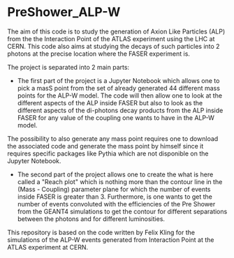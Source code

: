 # PreShower_ALP-W
The aim of this code is to study the generation of Axion Like Particles (ALP) from the the Interaction Point of the ATLAS experiment using the LHC at CERN. This code also aims at studying the decays of such particles into 2 photons at the precise location where the FASER experiment is.

The project is separated into 2 main parts:
 * The first part of the project is a Jupyter Notebook which allows one to pick a masS point from the set of already generated 44 different mass points for the ALP-W model. The code will then allow one to look at the different aspects of the ALP inside FASER but also to look as the different aspects of the di-photons decay products from the ALP inside FASER for any value of the coupling one wants to have in the ALP-W model.
 
 The possibility to also generate any mass point requires one to download the associated code and generate the mass point by himself since it requires specific packages like Pythia which are not disponible on the Jupyter Notebook.
 
  * The second part of the project allows one to create the what is here called a "Reach plot" which is nothing more than the contour line in the (Mass - Coupling) parameter plane for which the number of events inside FASER is greater than 3. Furthermore, is one wants to get the number of events convoluted with the efficiencies of the Pre Shower from the GEANT4 simulations to get the contour for different separations between the photons and for different luminosities.


This repository is based on the code written by Felix Kling for the simulations of the ALP-W events generated from Interaction Point at the ATLAS experiment at CERN.
